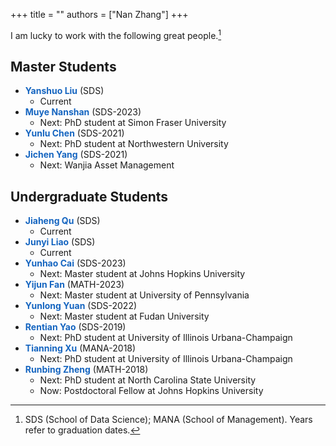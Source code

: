 +++
title = ""
authors = ["Nan Zhang"]
+++

I am lucky to work with the following great people.[^1]

## Master Students 

- <span style="color:#1565c0">**Yanshuo Liu**</span> (SDS) 
    - Current
- <span style="color:#1565c0">**Muye Nanshan**</span> (SDS-2023) 
    - Next: PhD student at Simon Fraser University
- <span style="color:#1565c0">**Yunlu Chen**</span> (SDS-2021) 
    - Next: PhD student at Northwestern University
- <span style="color:#1565c0">**Jichen Yang**</span> (SDS-2021) 
    - Next: Wanjia Asset Management

## Undergraduate Students

- <span style="color:#1565c0">**Jiaheng Qu**</span> (SDS) 
    - Current
- <span style="color:#1565c0">**Junyi Liao**</span> (SDS) 
    - Current
- <span style="color:#1565c0">**Yunhao Cai**</span> (SDS-2023) 
    - Next: Master student at Johns Hopkins University
- <span style="color:#1565c0">**Yijun Fan**</span> (MATH-2023) 
    - Next: Master student at University of Pennsylvania
- <span style="color:#1565c0">**Yunlong Yuan**</span> (SDS-2022) 
    - Next: Master student at Fudan University
- <span style="color:#1565c0">**Rentian Yao**</span> (SDS-2019) 
    - Next: PhD student at University of Illinois Urbana-Champaign
- <span style="color:#1565c0">**Tianning Xu**</span> (MANA-2018) 
    - Next: PhD student at University of Illinois Urbana-Champaign
- <span style="color:#1565c0">**Runbing Zheng**</span> (MATH-2018) 
    - Next: PhD student at North Carolina State University
    - Now: Postdoctoral Fellow at Johns Hopkins University


[^1]: SDS (School of Data Science); MANA (School of Management). Years refer to graduation dates.